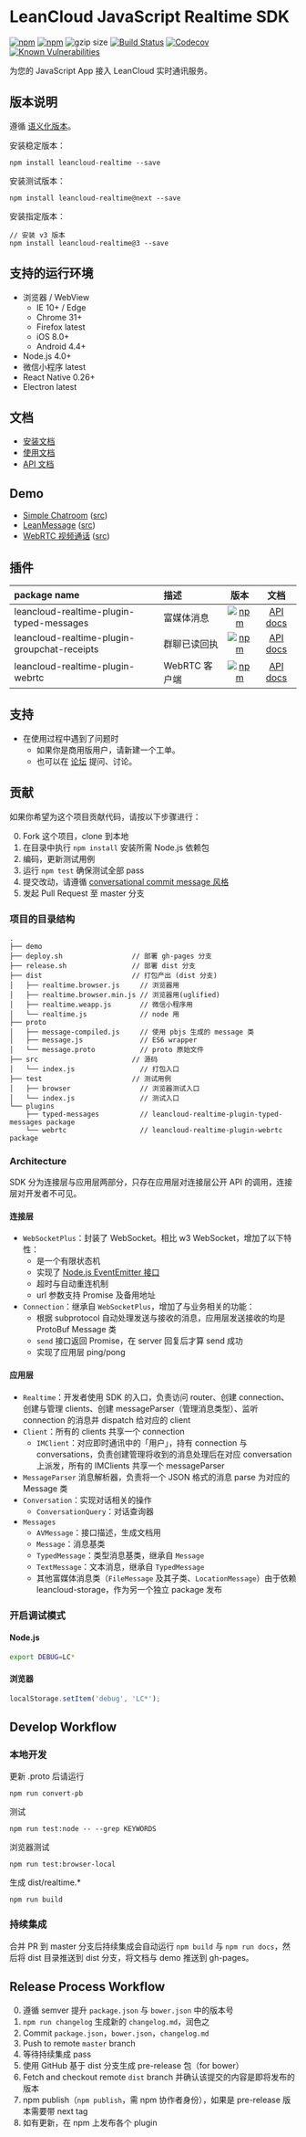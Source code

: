 # LeanCloud JavaScript Realtime SDK

[![npm](https://img.shields.io/npm/v/leancloud-realtime.svg?style=flat-square)](https://www.npmjs.com/package/leancloud-realtime)
[![npm](https://img.shields.io/npm/v/leancloud-realtime/next.svg?style=flat-square)](https://www.npmjs.com/package/leancloud-realtime)
![gzip size](http://img.badgesize.io/leancloud/js-realtime-sdk/dist/dist/realtime.browser.min.js.svg?compression=gzip&style=flat-square)
[![Build Status](https://img.shields.io/travis/leancloud/js-realtime-sdk.svg?style=flat-square)](https://travis-ci.org/leancloud/js-realtime-sdk)
[![Codecov](https://img.shields.io/codecov/c/github/leancloud/js-realtime-sdk.svg?style=flat-square)](https://codecov.io/github/leancloud/js-realtime-sdk)
[![Known Vulnerabilities](https://snyk.io/test/github/leancloud/js-realtime-sdk/badge.svg?style=flat-square)](https://snyk.io/test/github/leancloud/js-realtime-sdk)

为您的 JavaScript App 接入 LeanCloud 实时通讯服务。

## 版本说明

遵循 [语义化版本](http://semver.org/lang/zh-CN/)。

安装稳定版本：

```
npm install leancloud-realtime --save
```

安装测试版本：

```
npm install leancloud-realtime@next --save
```

安装指定版本：

```
// 安装 v3 版本
npm install leancloud-realtime@3 --save
```

## 支持的运行环境

* 浏览器 / WebView
  * IE 10+ / Edge
  * Chrome 31+
  * Firefox latest
  * iOS 8.0+
  * Android 4.4+
* Node.js 4.0+
* 微信小程序 latest
* React Native 0.26+
* Electron latest

## 文档

* [安装文档](https://leancloud.cn/docs/realtime_guide-js.html#安装和初始化)
* [使用文档](https://leancloud.cn/docs/realtime_guide-js.html)
* [API 文档](https://leancloud.github.io/js-realtime-sdk/docs/)

## Demo

* [Simple Chatroom](https://leancloud.github.io/js-realtime-sdk/demo/simple-chatroom/) ([src](https://github.com/leancloud/js-realtime-sdk/tree/master/demo/simple-chatroom))
* [LeanMessage](https://leancloud.github.io/leanmessage-demo) ([src](https://github.com/leancloud/leanmessage-demo))
* [WebRTC 视频通话](https://leancloud.github.io/js-realtime-sdk/demo/webrtc/) ([src](https://github.com/leancloud/js-realtime-sdk/tree/master/demo/webrtc))

## 插件

| package name                                 | 描述          |                                                                                         版本                                                                                          |                                           文档                                           |
| :------------------------------------------- | :------------ | :-----------------------------------------------------------------------------------------------------------------------------------------------------------------------------------: | :--------------------------------------------------------------------------------------: |
| leancloud-realtime-plugin-typed-messages     | 富媒体消息    |     [![npm](https://img.shields.io/npm/v/leancloud-realtime-plugin-typed-messages.svg?style=flat-square)](https://www.npmjs.com/package/leancloud-realtime-plugin-typed-messages)     |   [API docs](https://leancloud.github.io/js-realtime-sdk/plugins/typed-messages/docs/)   |
| leancloud-realtime-plugin-groupchat-receipts | 群聊已读回执  | [![npm](https://img.shields.io/npm/v/leancloud-realtime-plugin-groupchat-receipts.svg?style=flat-square)](https://www.npmjs.com/package/leancloud-realtime-plugin-groupchat-receipts) | [API docs](https://leancloud.github.io/js-realtime-sdk/plugins/groupchat-receipts/docs/) |
| leancloud-realtime-plugin-webrtc             | WebRTC 客户端 |             [![npm](https://img.shields.io/npm/v/leancloud-realtime-plugin-webrtc.svg?style=flat-square)](https://www.npmjs.com/package/leancloud-realtime-plugin-webrtc)             |       [API docs](https://leancloud.github.io/js-realtime-sdk/plugins/webrtc/docs/)       |

## 支持

* 在使用过程中遇到了问题时
  * 如果你是商用版用户，请新建一个工单。
  * 也可以在 [论坛](https://forum.leancloud.cn/) 提问、讨论。

## 贡献

如果你希望为这个项目贡献代码，请按以下步骤进行：

0.  Fork 这个项目，clone 到本地
1.  在目录中执行 `npm install` 安装所需 Node.js 依赖包
1.  编码，更新测试用例
1.  运行 `npm test` 确保测试全部 pass
1.  提交改动，请遵循 [conversational commit message 风格](http://www.ruanyifeng.com/blog/2016/01/commit_message_change_log.html)
1.  发起 Pull Request 至 master 分支

### 项目的目录结构

```
.
├── demo
├── deploy.sh                 // 部署 gh-pages 分支
├── release.sh                // 部署 dist 分支
├── dist                      // 打包产出 (dist 分支)
│   ├── realtime.browser.js     // 浏览器用
│   ├── realtime.browser.min.js // 浏览器用(uglified)
│   ├── realtime.weapp.js       // 微信小程序用
│   └── realtime.js             // node 用
├── proto
│   ├── message-compiled.js     // 使用 pbjs 生成的 message 类
│   ├── message.js              // ES6 wrapper
│   └── message.proto           // proto 原始文件
├── src                       // 源码
│   └── index.js                // 打包入口
├── test                      // 测试用例
│   ├── browser                 // 浏览器测试入口
│   └── index.js                // 测试入口
└── plugins
    ├── typed-messages          // leancloud-realtime-plugin-typed-messages package
    └── webrtc                  // leancloud-realtime-plugin-webrtc package
```

### Architecture

SDK 分为连接层与应用层两部分，只存在应用层对连接层公开 API 的调用，连接层对开发者不可见。

#### 连接层

* `WebSocketPlus`：封装了 WebSocket。相比 w3 WebSocket，增加了以下特性：
  * 是一个有限状态机
  * 实现了 [Node.js EventEmitter 接口](https://nodejs.org/api/events.html)
  * 超时与自动重连机制
  * url 参数支持 Promise 及备用地址
* `Connection`：继承自 `WebSocketPlus`，增加了与业务相关的功能：
  * 根据 subprotocol 自动处理发送与接收的消息，应用层发送接收的均是 ProtoBuf Message 类
  * `send` 接口返回 Promise，在 server 回复后才算 send 成功
  * 实现了应用层 ping/pong

#### 应用层

* `Realtime`：开发者使用 SDK 的入口，负责访问 router、创建 connection、创建与管理 clients、创建 messageParser（管理消息类型）、监听 connection 的消息并 dispatch 给对应的 client
* `Client`：所有的 clients 共享一个 connection
  * `IMClient`：对应即时通讯中的「用户」，持有 connection 与 conversations，负责创建管理将收到的消息处理后在对应 conversation 上派发，所有的 IMClients 共享一个 messageParser
* `MessageParser` 消息解析器，负责将一个 JSON 格式的消息 parse 为对应的 Message 类
* `Conversation`：实现对话相关的操作
  * `ConversationQuery`：对话查询器
* `Messages`
  * `AVMessage`：接口描述，生成文档用
  * `Message`：消息基类
  * `TypedMessage`：类型消息基类，继承自 `Message`
  * `TextMessage`：文本消息，继承自 `TypedMessage`
  * 其他富媒体消息类（`FileMessage` 及其子类、`LocationMessage`）由于依赖 leancloud-storage，作为另一个独立 package 发布

### 开启调试模式

#### Node.js

```bash
export DEBUG=LC*
```

#### 浏览器

```javascript
localStorage.setItem('debug', 'LC*');
```

## Develop Workflow

### 本地开发

更新 .proto 后请运行

```
npm run convert-pb
```

测试

```
npm run test:node -- --grep KEYWORDS
```

浏览器测试

```
npm run test:browser-local
```

生成 dist/realtime.\*

```
npm run build
```

### 持续集成

合并 PR 到 master 分支后持续集成会自动运行 `npm build` 与 `npm run docs`，然后将 dist 目录推送到 dist 分支，将文档与 demo 推送到 gh-pages。

## Release Process Workflow

0.  遵循 semver 提升 `package.json` 与 `bower.json` 中的版本号
1.  `npm run changelog` 生成新的 `changelog.md`，润色之
1.  Commit `package.json`，`bower.json`，`changelog.md`
1.  Push to remote `master` branch
1.  等待持续集成 pass
1.  使用 GitHub 基于 dist 分支生成 pre-release 包（for bower）
1.  Fetch and checkout remote `dist` branch 并确认该提交的内容是即将发布的版本
1.  npm publish（`npm publish`，需 npm 协作者身份），如果是 pre-release 版本需要带 next tag
1.  如有更新，在 npm 上发布各个 plugin
